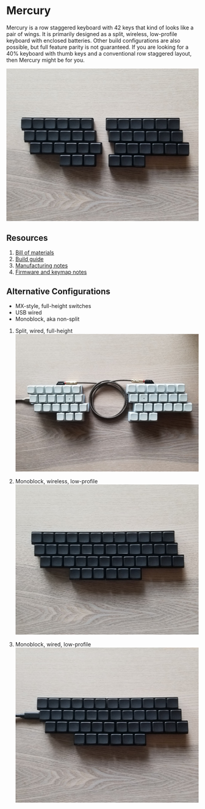 # Mercury

Mercury is a row staggered keyboard with 42 keys that kind of looks like a pair of wings. It is primarily designed as a split, wireless, low-profile keyboard with enclosed batteries. Other build configurations are also possible, but full feature parity is not guaranteed. If you are looking for a 40% keyboard with thumb keys and a conventional row staggered layout, then Mercury might be for you.

![mercury](/images/split_wireless.jpg)

## Resources
1. [Bill of materials](/text/bill_of_materials.md)
1. [Build guide](/text/build_guide.md)
1. [Manufacturing notes](/text/manufacturing_notes.md)
1. [Firmware and keymap notes](/text/firmware_notes.md)

## Alternative Configurations

* MX-style, full-height switches
* USB wired
* Monoblock, aka non-split

1. Split, wired, full-height
![mercury](/images/split_wired.jpg)

1. Monoblock, wireless, low-profile
![mercury](/images/merged_wireless.jpg)

1. Monoblock, wired, low-profile
![mercury](/images/merged_wired.jpg)